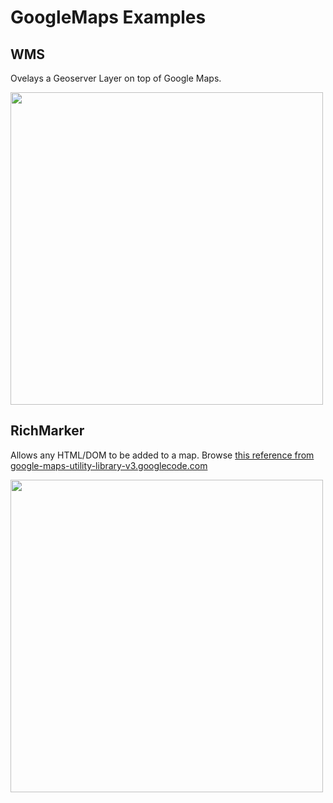 # GoogleMaps Examples

## WMS ##

Ovelays a Geoserver Layer on top of Google Maps.

<img src="http://dl.dropbox.com/u/64281809/googlemaps_examples/wms.png" width="500px">

## RichMarker ##

Allows any HTML/DOM to be added to a map. Browse [this reference from google-maps-utility-library-v3.googlecode.com](http://google-maps-utility-library-v3.googlecode.com/svn/trunk/richmarker/docs/reference.html)

<img src="http://dl.dropbox.com/u/64281809/googlemaps_examples/richmarker.png" width="500px">

